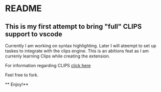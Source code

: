 # README
## This is my first attempt to bring "full" CLIPS support to vscode
Currently I am working on syntax highlighting. 
Later I will ateempt to set up taskes to integrate with the clips engine.
This is an abitions feat as I am currenly learning Clips while creating the extension.

For information regarding CLIPS [click here](http://clipsrules.sourceforge.net/) 

Feel free to fork. 

** Enjoy!**
